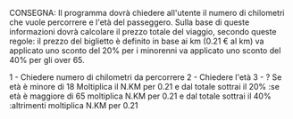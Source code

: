 CONSEGNA:
Il programma dovrà chiedere all'utente il numero di chilometri che vuole percorrere e l'età del passeggero.
Sulla base di queste informazioni dovrà calcolare il prezzo totale del viaggio, secondo queste regole:
il prezzo del biglietto è definito in base ai km (0.21 € al km)
va applicato uno sconto del 20% per i minorenni
va applicato uno sconto del 40% per gli over 65.


1 - Chiedere numero di chilometri da percorrere
2 - Chiedere l'età 
3 - ? Se età è minore di 18 Moltiplica il N.KM per 0.21 e dal totale sottrai il 20%
    :se età è maggiore di 65 moltiplica N.KM per 0.21 e dal totale sottrai il 40%
    :altrimenti moltiplica N.KM per 0.21